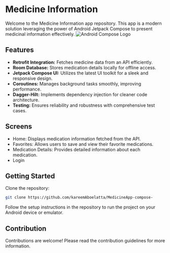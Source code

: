 # Medicine Information

Welcome to the Medicine Information app repository. This app is a modern solution leveraging the power of Android Jetpack Compose to present medicinal information effectively.
![Android Compose Logo](https://3.bp.blogspot.com/-VVp3WvJvl84/X0Vu6EjYqDI/AAAAAAAAPjU/ZOMKiUlgfg8ok8DY8Hc-ocOvGdB0z86AgCLcBGAsYHQ/s1600/jetpack%2Bcompose%2Bicon_RGB.png ) 

## Features
- **Retrofit Integration:** Fetches medicine data from an API efficiently.
- **Room Database:** Stores medication details locally for offline access.
- **Jetpack Compose UI:** Utilizes the latest UI toolkit for a sleek and responsive design.
- **Coroutines:** Manages background tasks smoothly, improving performance.
- **Dagger-Hilt:** Implements dependency injection for cleaner code architecture.
- **Testing:** Ensures reliability and robustness with comprehensive test cases.

## Screens
- Home: Displays medication information fetched from the API.
- Favorites: Allows users to save and view their favorite medications.
- Medication Details: Provides detailed information about each medication.
- Login


## Getting Started
Clone the repository:
```bash
git clone https://github.com/kareemAboelatta/MedicineApp-compose-
```

Follow the setup instructions in the repository to run the project on your Android device or emulator.

## Contribution
Contributions are welcome! Please read the contribution guidelines for more information.

